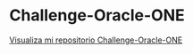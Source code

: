 # Challenge-Oracle-ONE

<a href="https://cparragatorres.github.io/Challenge-Oracle-ONE/">Visualiza mi repositorio Challenge-Oracle-ONE</a>
